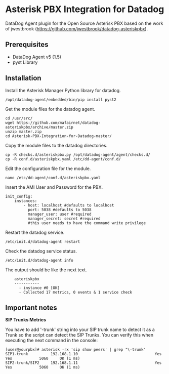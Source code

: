 Asterisk PBX Integration for Datadog
===================

DataDog Agent plugin for the Open Source Asterisk PBX based on the work of jwestbrook (https://github.com/jwestbrook/datadog-asteriskpbx).

Prerequisites
-----------
- DataDog Agent v5 (1.5)
- pyst Library

Installation
-----------
Install the Asterisk Manager Python library for datadog.

```
/opt/datadog-agent/embedded/bin/pip install pyst2
```

Get the module files for the datadog agent.

```
cd /usr/src/
wget https://github.com/mafairnet/datadog-asteriskpbx/archive/master.zip
unzip master.zip
cd Asterisk-PBX-Integration-for-Datadog-master/
```

Copy the module files to the datadog directories.

```
cp -R checks.d/asteriskpbx.py /opt/datadog-agent/agent/checks.d/
cp -R conf.d/asteriskpbx.yaml /etc/dd-agent/conf.d/
```

Edit the configuration file for the module.

```
nano /etc/dd-agent/conf.d/asteriskpbx.yaml
```

Insert the AMI User and Password for the PBX.

```
init_config:
	instances:
		- host: localhost #defaults to localhost
		  port: 5038 #defaults to 5038
		  manager_user: user #required
		  manager_secret: secret #required
		  #this user needs to have the command write privilege
```

Restart  the datadog service.

```
/etc/init.d/datadog-agent restart
```

Check the datadog service status.

```
/etc/init.d/datadog-agent info
```

The output should be like the next text.

```
    asteriskpbx
    -----------
      - instance #0 [OK]
      - Collected 17 metrics, 0 events & 1 service check
```

Important notes
-----------
**SIP Trunks Metrics**

You have to add '-trunk' string into your SIP trunk name to detect it as a Trunk so the script can detect the SIP Trunks. You can verify this when executing the next command in the console:

```
[user@yourpbx]# asterisk -rx 'sip show peers' | grep "\-trunk"
SIP1-trunk          192.168.1.10                                  Yes        Yes            5060     OK (1 ms)
SIP2-trunk/SIP2     192.168.1.11                                  Yes        Yes            5060     OK (1 ms)
```